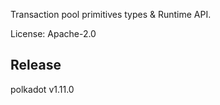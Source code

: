 Transaction pool primitives types & Runtime API.

License: Apache-2.0


## Release

polkadot v1.11.0
